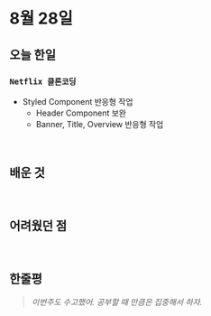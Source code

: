 # 8월 28일

## 오늘 한일

### `Netflix 클론코딩`

- Styled Component 반응형 작업
  - Header Component 보완
  - Banner, Title, Overview 반응형 작업

<br>

## 배운 것

<br>

## 어려웠던 점

<br>

## 한줄평

> _이번주도 수고했어. 공부할 때 만큼은 집중해서 하자._

<br>

